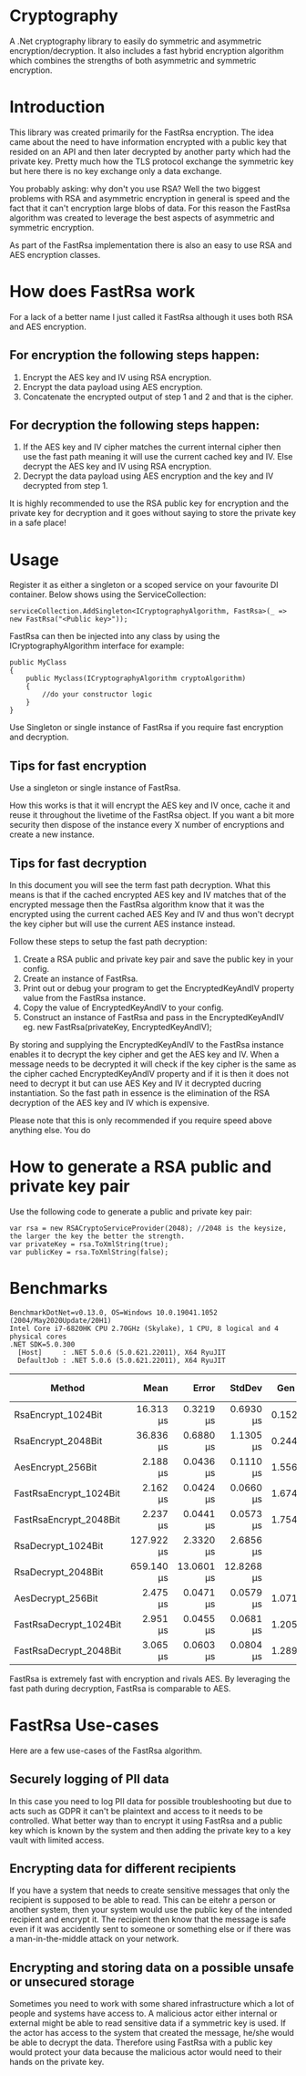 # Cryptography
A .Net cryptography library to easily do symmetric and asymmetric encryption/decryption. It also includes a fast hybrid encryption algorithm which combines the strengths of both asymmetric and symmetric encryption.

# Introduction
This library was created primarily for the FastRsa encryption. The idea came about the need to have information encrypted with a public key that resided on an API and then later decrypted by another party which had the private key. Pretty much how the TLS protocol exchange the symmetric key but here there is no key exchange only a data exchange.

You probably asking: why don't you use RSA? Well the two biggest problems with RSA and asymmetric encryption in general is speed and the fact that it can't encryption large blobs of data. For this reason the FastRsa algorithm was created to leverage the best aspects of asymmetric and symmetric encryption. 

As part of the FastRsa implementation there is also an easy to use RSA and AES encryption classes.

# How does FastRsa work
For a lack of a better name I just called it FastRsa although it uses both RSA and AES encryption. 

## For encryption the following steps happen:
1. Encrypt the AES key and IV using RSA encryption.
2. Encrypt the data payload using AES encryption.
3. Concatenate the encrypted output of step 1 and 2 and that is the cipher.

## For decryption the following steps happen:
1. If the AES key and IV cipher matches the current internal cipher then use the fast path meaning it will use the current cached key and IV. Else decrypt the AES key and IV using RSA encryption.
2. Decrypt the data payload using AES encryption and the key and IV decrypted from step 1.

It is highly recommended to use the RSA public key for encryption and the private key for decryption and it goes without saying to store the private key in a safe place!

# Usage

Register it as either a singleton or a scoped service on your favourite DI container. Below shows using the ServiceCollection:

```
serviceCollection.AddSingleton<ICryptographyAlgorithm, FastRsa>(_ => new FastRsa("<Public key>"));
```

FastRsa can then be injected into any class by using the ICryptographyAlgorithm interface for example:

```
public MyClass 
{
    public Myclass(ICryptographyAlgorithm cryptoAlgorithm)
    {
        //do your constructor logic
    }
}
```

Use Singleton or single instance of FastRsa if you require fast encryption and decryption. 

## Tips for fast encryption
Use a singleton or single instance of FastRsa. 

How this works is that it will encrypt the AES key and IV once, cache it and reuse it throughout the livetime of the FastRsa object. If you want a bit more security then dispose of the instance every X number of encryptions and create a new instance.

## Tips for fast decryption
In this document you will see the term fast path decryption. What this means is that if the cached encrypted AES key and IV matches that of the encrypted message then the FastRsa algorithm know that it was the encrypted using the current cached AES Key and IV and thus won't decrypt the key cipher but will use the current AES instance instead.

Follow these steps to setup the fast path decryption:
1. Create a RSA public and private key pair and save the public key in your config.
3. Create an instance of FastRsa.
4. Print out or debug your program to get the EncryptedKeyAndIV property value from the FastRsa instance.
5. Copy the value of EncryptedKeyAndIV to your config.
6. Construct an instance of FastRsa and pass in the EncryptedKeyAndIV eg. new FastRsa(privateKey, EncryptedKeyAndIV);

By storing and supplying the EncryptedKeyAndIV to the FastRsa instance enables it to decrypt the key cipher and get the AES key and IV. When a message needs to be decrypted it will check if the key cipher is the same as the cipher cached EncryptedKeyAndIV property and if it is then it does not need to decrypt it but can use AES Key and IV it decrypted ducring instantiation. So the fast path in essence is the elimination of the RSA decryption of the AES key and IV which is expensive.

Please note that this is only recommended if you require speed above anything else. You do 

# How to generate a RSA public and private key pair
Use the following code to generate a public and private key pair:
```
var rsa = new RSACryptoServiceProvider(2048); //2048 is the keysize, the larger the key the better the strength.
var privateKey = rsa.ToXmlString(true);
var publicKey = rsa.ToXmlString(false);
```

# Benchmarks
```
BenchmarkDotNet=v0.13.0, OS=Windows 10.0.19041.1052 (2004/May2020Update/20H1)
Intel Core i7-6820HK CPU 2.70GHz (Skylake), 1 CPU, 8 logical and 4 physical cores
.NET SDK=5.0.300
  [Host]     : .NET 5.0.6 (5.0.621.22011), X64 RyuJIT
  DefaultJob : .NET 5.0.6 (5.0.621.22011), X64 RyuJIT

```
|                 Method |       Mean |      Error |     StdDev |  Gen 0 | Gen 1 | Gen 2 | Allocated |
|----------------------- |-----------:|-----------:|-----------:|-------:|------:|------:|----------:|
|     RsaEncrypt_1024Bit |  16.313 μs |  0.3219 μs |  0.6930 μs | 0.1526 |     - |     - |     720 B |
|     RsaEncrypt_2048Bit |  36.836 μs |  0.6880 μs |  1.1305 μs | 0.2441 |     - |     - |   1,192 B |
|      AesEncrypt_256Bit |   2.188 μs |  0.0436 μs |  0.1110 μs | 1.5564 |     - |     - |   6,512 B |
| FastRsaEncrypt_1024Bit |   2.162 μs |  0.0424 μs |  0.0660 μs | 1.6747 |     - |     - |   7,008 B |
| FastRsaEncrypt_2048Bit |   2.237 μs |  0.0441 μs |  0.0573 μs | 1.7548 |     - |     - |   7,352 B |
|     RsaDecrypt_1024Bit | 127.922 μs |  2.3320 μs |  2.6856 μs |      - |     - |     - |     616 B |
|     RsaDecrypt_2048Bit | 659.140 μs | 13.0601 μs | 12.8268 μs |      - |     - |     - |     872 B |
|      AesDecrypt_256Bit |   2.475 μs |  0.0471 μs |  0.0579 μs | 1.0719 |     - |     - |   4,496 B |
| FastRsaDecrypt_1024Bit |   2.951 μs |  0.0455 μs |  0.0681 μs | 1.2054 |     - |     - |   5,056 B |
| FastRsaDecrypt_2048Bit |   3.065 μs |  0.0603 μs |  0.0804 μs | 1.2894 |     - |     - |   5,400 B |

FastRsa is extremely fast with encryption and rivals AES. 
By leveraging the fast path during decryption, FastRsa is comparable to AES.

# FastRsa Use-cases
Here are a few use-cases of the FastRsa algorithm.

## Securely logging of PII data
In this case you need to log PII data for possible troubleshooting but due to acts such as GDPR it can't be plaintext and access to it needs to be controlled. What better way than to encrypt it using FastRsa and a public key which is known by the system and then adding the private key to a key vault with limited access.

## Encrypting data for different recipients
If you have a system that needs to create sensitive messages that only the recipient is supposed to be able to read. This can be eitehr a person or another system, then your system would use the public key of the intended recipient and encrypt it. The recipient then know that the message is safe even if it was accidently sent to someone or something else or if there was a man-in-the-middle attack on your network.

## Encrypting and storing data on a possible unsafe or unsecured storage 
Sometimes you need to work with some shared infrastructure which a lot of people and systems have access to. A malicious actor either internal or external might be able to read sensitive data if a symmetric key is used. If the actor has access to the system that created the message, he/she would be able to decrypt the data. Therefore using FastRsa with a public key would protect your data because the malicious actor would need to their hands on the private key. 